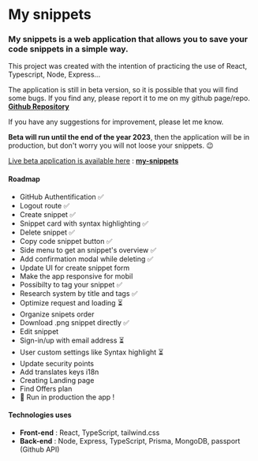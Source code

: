 # My snippets

### My snippets is a web application that allows you to save your code snippets in a simple way.

This project was created with the intention of practicing the use of React, Typescript, Node, Express...

The application is still in beta version, so it is possible that you will find some bugs. If you find any, please report it to me on my github page/repo. **[Github Repository](https://github.com/bengar-dev/my-snippets)**

If you have any suggestions for improvement, please let me know.

**Beta will run until the end of the year 2023**, then the application will be in production, but don't worry you will not loose your snippets. 😉

<u>Live beta application is available here</u> : **[my-snippets](https://my-snippets-alpha.vercel.app)**

#### Roadmap

- GitHub Authentification ✅
- Logout route ✅
- Create snippet ✅
- Snippet card with syntax highlighting ✅
- Delete snippet ✅
- Copy code snippet button ✅
- Side menu to get an snippet's overview ✅
- Add confirmation modal while deleting ✅
- Update UI for create snippet form
- Make the app responsive for mobil
- Possibilty to tag your snippet ✅
- Research system by title and tags ✅
- Optimize request and loading ⏳
- Organize snipets order
- Download .png snippet directly ✅
- Edit snippet
- Sign-in/up with email address ⏳
- User custom settings like Syntax highlight ⏳
- Update security points
- Add translates keys i18n
- Creating Landing page
- Find Offers plan
- 🚀 Run in production the app !             

#### Technologies uses

- **Front-end** : React, TypeScript, tailwind.css
- **Back-end** : Node, Express, TypeScript, Prisma, MongoDB, passport (Github API)